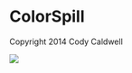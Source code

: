 ColorSpill
=========
Copyright 2014 Cody Caldwell

<a href="https://geo.itunes.apple.com/us/app/color-spill/id901746372?mt=8" >
  <img src="http://linkmaker.itunes.apple.com/images/badges/en-us/badge_appstore-lrg.svg" />
</a>